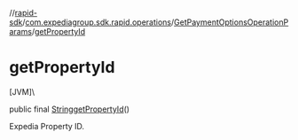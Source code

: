 //[rapid-sdk](../../../index.md)/[com.expediagroup.sdk.rapid.operations](../index.md)/[GetPaymentOptionsOperationParams](index.md)/[getPropertyId](get-property-id.md)

# getPropertyId

[JVM]\

public final [String](https://docs.oracle.com/javase/8/docs/api/java/lang/String.html)[getPropertyId](get-property-id.md)()

Expedia Property ID.<br>
